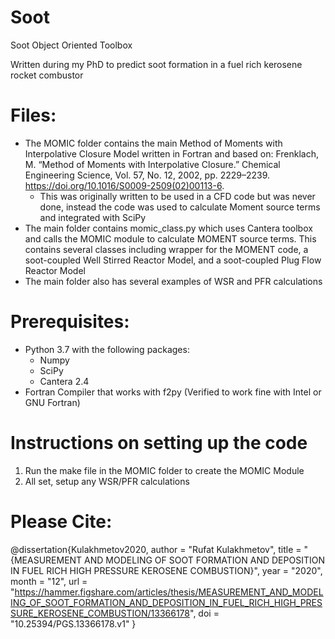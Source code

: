 # Soot
Soot Object Oriented Toolbox

Written during my PhD to predict soot formation in a fuel rich kerosene rocket combustor

# Files:
- The MOMIC folder contains the main Method of Moments with Interpolative Closure Model written in Fortran and based on: Frenklach, M. “Method of Moments with Interpolative Closure.” Chemical Engineering Science, Vol. 57, No. 12, 2002, pp. 2229–2239. https://doi.org/10.1016/S0009-2509(02)00113-6.
  - This was originally written to be used in a CFD code but was never done, instead the code was used to calculate Moment source terms and integrated with SciPy
- The main folder contains momic_class.py which uses Cantera toolbox and calls the MOMIC module to calculate MOMENT source terms. This contains several classes including wrapper for the MOMENT code, a soot-coupled Well Stirred Reactor Model, and a soot-coupled Plug Flow Reactor Model 
- The main folder also has several examples of WSR and PFR calculations
 
# Prerequisites:
- Python 3.7 with the following packages:
  - Numpy
  - SciPy
  - Cantera 2.4
 - Fortran Compiler that works with f2py (Verified to work fine with Intel or GNU Fortran)
 
 # Instructions on setting up the code
 1. Run the make file in the MOMIC folder to create the MOMIC Module
 2. All set, setup any WSR/PFR calculations
 
 
 # Please Cite:
 @dissertation{Kulakhmetov2020,
author = "Rufat Kulakhmetov",
title = "{MEASUREMENT AND MODELING OF SOOT FORMATION AND DEPOSITION IN FUEL RICH HIGH PRESSURE KEROSENE COMBUSTION}",
year = "2020",
month = "12",
url = "https://hammer.figshare.com/articles/thesis/MEASUREMENT_AND_MODELING_OF_SOOT_FORMATION_AND_DEPOSITION_IN_FUEL_RICH_HIGH_PRESSURE_KEROSENE_COMBUSTION/13366178",
doi = "10.25394/PGS.13366178.v1"
}
 
